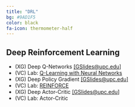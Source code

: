 ```yaml
---
title: "DRL"
bg: #9AD1F5
color: black
fa-icon: thermometer-half
---
```


## Deep Reinforcement Learning

* (XG) Deep Q-Networks [[GSlides@upc.edu]][dqn-slides]
* (VC) Lab: [Q-Learning with Neural Networks][Lab-QNN]
* (XG) Deep Policy Gradient [[GSlides@upc.edu]][dpg-slides]
* (VC) Lab: [REINFORCE][Lab-REINFORCE]
* (XG) Deep Actor-Critic [[GSlides@upc.edu]][dac-slides]
* (VC) Lab: Actor-Critic


[dqn-slides]: https://docs.google.com/presentation/d/1M0xkCVxTuTfWats5hehpjLaRduyypXz6hY5v79AKHmk/edit?usp=sharing
[dpg-slides]: https://docs.google.com/presentation/d/1pXKvWh2W7ARhz2zX5L7R-CYkHY-RRA6u82oUwX3zzAU/edit?usp=sharing
[dac-slides]: https://docs.google.com/presentation/d/1NdKPnHcr46d0DbXfVBTREZO80739nimGoXFhQ6hvgOc/edit?usp=sharing
[Lab-QNN]:https://github.com/telecombcn-dl/mrl-2020/blob/gh-pages/labs/mrl_2020_05_qlearn_nn_todo.ipynb
[Lab-REINFORCE]:https://github.com/telecombcn-dl/mrl-2020/blob/gh-pages/labs/mrl_2020_07_reinforce_todo.ipynb

